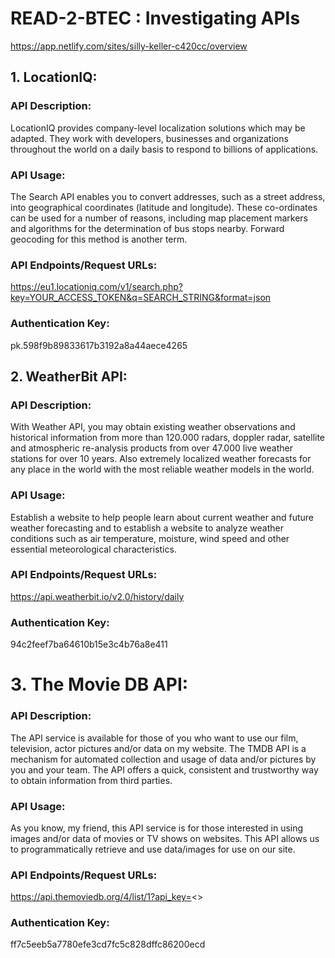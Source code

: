 # READ-2-BTEC : Investigating APIs

https://app.netlify.com/sites/silly-keller-c420cc/overview

## 1. LocationIQ:

### API Description:

LocationIQ provides company-level localization solutions which may be adapted. They work with developers, businesses and organizations throughout the world on a daily basis to respond to billions of applications.

### API Usage:

The Search API enables you to convert addresses, such as a street address, into geographical coordinates (latitude and longitude). These co-ordinates can be used for a number of reasons, including map placement markers and algorithms for the determination of bus stops nearby. Forward geocoding for this method is another term.

### API Endpoints/Request URLs:

https://eu1.locationiq.com/v1/search.php?key=YOUR_ACCESS_TOKEN&q=SEARCH_STRING&format=json

### Authentication Key:

pk.598f9b89833617b3192a8a44aece4265

## 2. WeatherBit API:

### API Description:

With Weather API, you may obtain existing weather observations and historical information from more than 120.000 radars, doppler radar, satellite and atmospheric re-analysis products from over 47.000 live weather stations for over 10 years. Also extremely localized weather forecasts for any place in the world with the most reliable weather models in the world.

### API Usage:

Establish a website to help people learn about current weather and future weather forecasting and to establish a website to analyze weather conditions such as air temperature, moisture, wind speed and other essential meteorological characteristics.

### API Endpoints/Request URLs:

https://api.weatherbit.io/v2.0/history/daily

### Authentication Key:

94c2feef7ba64610b15e3c4b76a8e411

# 3. The Movie DB API:

### API Description:

The API service is available for those of you who want to use our film, television, actor pictures and/or data on my website. The TMDB API is a mechanism for automated collection and usage of data and/or pictures by you and your team. The API offers a quick, consistent and trustworthy way to obtain information from third parties.

### API Usage:

As you know, my friend, this API service is for those interested in using images and/or data of movies or TV shows on websites. This API allows us to programmatically retrieve and use data/images for use on our site.

### API Endpoints/Request URLs:

https://api.themoviedb.org/4/list/1?api_key=<<ff7c5eeb5a7780efe3cd7fc5c828dffc86200ecd>>

### Authentication Key:

ff7c5eeb5a7780efe3cd7fc5c828dffc86200ecd